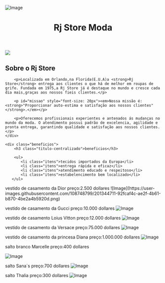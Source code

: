 
![Image](https://user-images.githubusercontent.com/108748799/201340872-c88cca39-0c13-4d74-a2d6-ad440196704d.png)



<body>
	<header>
		<h1 class="titulo-principal">Rj Store Moda</h1>
	</header>
	<img id="rjsite1" src="rjsite1.jpg">
	<div class="principal">
		<h2 class="titulo-centralizado">Sobre o Rj Store</h2>

		<p>Localizada em Orlando,na Florida(E.U.A)a <strong>Rj Store</strong> entrega aos clientes o que há de melhor em roupas de grife. Fundada em 1975,a Rj Store já é destaque no mundo e cresce cada dia mais,graças aos nossos fieis clientes.</p>

		<p id="missao" style="font-size: 20px"><em>Nossa missão é: <strong>"Proporcionar auto-estima e satisfação aos nossos clientes"</strong>.</em></p>

		<p>Oferecemos profissionais experientes e antenados ás mudanças no mundo da moda. O atendimento possui padrão de excelencia, agilidade e pronta entrega, garantindo qualidade e satisfação aos nossos clientes.</p>
    </div>

    <div class="beneficios">
	    <h3 class="titulo-centralizado">beneficios</h3>

	    <ul>
	  	   <li class="itens">tecidos importados da Europa</li>
		   <li class="itens">entrega rápida e eficaz</li>
		   <li class="itens">atendimento educado e respeitoso</li>
		   <li class="itens">estabelencimento bem localizado</li>
	   </ul>
</body>
vestido  de casamento da Dior
 preço:2.500 dollares
![Image](https://user-images.githubusercontent.com/108748799/201344711-92fcaf4c-ae2f-4b61-b870-4be2a4b5920d.png)

vestido de casamento da Gucci
preço:10.000 dollares
![Image](https://user-images.githubusercontent.com/108748799/201344843-0e9275a4-78ab-4ec0-87fb-aa1450f11ab4.png)

vestido de casamento Loius Vitton
preço:12.000 dollares
![Image](https://user-images.githubusercontent.com/108748799/201378892-906c7532-ce63-4d14-9004-7bb46f2a02a7.png)

vestido de casamento da Versace
preço:75.000 dollares
![Image](https://user-images.githubusercontent.com/108748799/201380948-327b99bb-6c2d-4b56-b4ee-7b46305b655a.jpg)

vestido de casamento da princesa Diana 
preço:1.000.000 dollares
![Image](https://user-images.githubusercontent.com/108748799/201382030-d3076bf9-9d8f-43aa-a932-654c60f9cbeb.jpg)

salto branco Marcelle
preço:400 dollares

![Image](https://user-images.githubusercontent.com/108748799/201383849-45c35002-5636-4902-be9b-87ecaa490ef9.jpg)

salto Sana´s
preço:700 dollares
![Image](https://user-images.githubusercontent.com/108748799/201384327-6988e80e-271c-48a8-a2c5-4ad6a0af9912.jpg)


salto  Thalia
preço:300 dollares
![Image](https://user-images.githubusercontent.com/108748799/201385036-cc8d396d-2b42-46e2-afc4-a3381cc07f5e.jpg)

